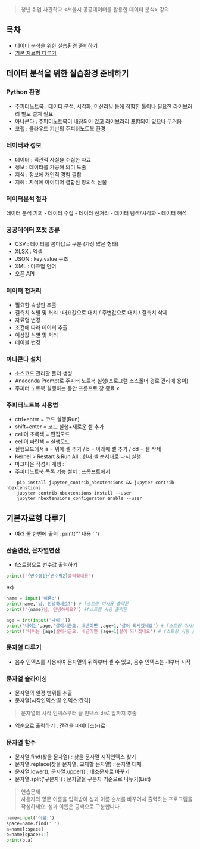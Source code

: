 > 청년 취업 사관학교 <서울시 공공데이터를 활용한 데이터 분석> 강의

## 목차
* [데이터 분석을 위한 실습환경 준비하기](#데이터-분석을-위한-실습환경-준비하기)
* [기본 자료형 다루기](#기본자료형-다루기)

## 데이터 분석을 위한 실습환경 준비하기

### Python 환경
* 주피터노트북 : 데이터 분석, 시각화, 머신러닝 등에 적합한 툴이나 필요한 라이브러리 별도 설치 필요
* 아나콘다 : 주피터노트북이 내장되어 있고 라이브러리 포함되어 있으나 무거움
* 코랩 : 클라우드 기반의 주피터노트북 환경

### 데이터와 정보
* 데이터 : 객관적 사실을 수집한 자료
* 정보 : 데이터를 가공해 의미 도출
* 지식 : 정보에 개인적 경험 결합
* 지혜 : 지식에 아이디어 결합된 창의적 산물

### 데이터분석 절차
데이터 분석 기회 - 데이터 수집 - 데이터 전처리 - 데이터 탐색/시각화 - 데이터 해석

### 공공데이터 포맷 종류
* CSV : 데이터를 콤마(,)로 구분 (가장 많은 형태)
* XLSX : 엑셀
* JSON : key:value 구조
* XML : 마크업 언어
* 오픈 API

### 데이터 전처리 
* 필요한 속성만 추출
* 결측치 식별 및 처리 : 대표값으로 대치 / 주변값으로 대치 / 결측치 삭제
* 자료형 변경
* 조건에 따라 데이터 추출
* 이상값 식별 및 처리
* 테이블 변경

### 아나콘다 설치
* 소스코드 관리할 폴더 생성
* Anaconda Prompt로 주피터 노트북 실행(프로그램 소스폴더 경로 관리에 용이)
* 주피터 노트북 실행하는 동안 프롬프트 창 종료 x

### 주피터노트북 사용법
* ctrl+enter = 코드 실행(Run)
* shift+enter = 코드 실행+새로운 셀 추가
* cell이 초록색 = 편집모드
* cell이 파란색 = 실행모드
* 실행모드에서 a = 위에 셀 추가 / b = 아래에 셀 추가 / dd = 셀 삭제
* Kernel > Restart & Run All : 현재 셀 순서대로 다시 실행
* 마크다운 작성시 개행 : <br>
* 주피터노트북 목록 기능 설치 : 프롬프트에서
```
    pip install jupyter_contrib_nbextensions && jupyter contrib nbextenstions
    jupyter contrib nbextensions install --user
    jupyter nbextensions_configurator enable --user
```

## 기본자료형 다루기

* 여러 줄 한번에 출력 : print(''' 내용 ''')

### 산술연산, 문자열연산
* f스트링으로 변수값 출력하기
```python
print(f'{변수명1}{변수명2}출력할내용')
```
ex)
```python
name = input('이름:')
print(name,'님, 안녕하세요?') # f스트링 미사용 출력문
print(f'{name}님, 안녕하세요?') #f스트링 사용 출력문
```
```python
age = int(input('나이:'))
print('나이는',age,'살이시군요. 내년이면',age+1,'살이 되시겠네요') # f스트링 미사용 출력문
print(f'나이는 {age}살이시군요. 내년이면 {age+1}살이 되시겠네요') # f스트링 사용 출력문
```

### 문자열 다루기
* 음수 인덱스를 사용하여 문자열의 뒤쪽부터 셀 수 있고, 음수 인덱스는 -1부터 시작

### 문자열 슬라이싱
* 문자열의 일정 범위를 추출
* 문자열[시작인덱스:끝 인덱스:간격]
> 문자열의 시작 인덱스부터 끝 인덱스 바로 앞까지 추출
* 역순으로 출력하기 : 간격을 마이너스(-)로

### 문자열 함수
* 문자열.find(찾을 문자열) : 찾을 문자열 시작인덱스 찾기
* 문자열.replace(찾을 문자열, 교체할 문자열) : 문자열 대체
* 문자열.lower(), 문자열.upper() : 대소문자로 바꾸기
* 문자열.split('구분자') : 문자열을 구분자 기준으로 나누기(List)

> 연습문제  
사용자의 영문 이름을 입력받아 성과 이름 순서를 바꾸어서 출력하는 프로그램을 작성하세요. 성과 이름은 공백으로 구분합니다.
```python
name=input('이름:')
space=name.find(' ')
a=name[:space]
b=name[space+1:]
print(b,a)
```

